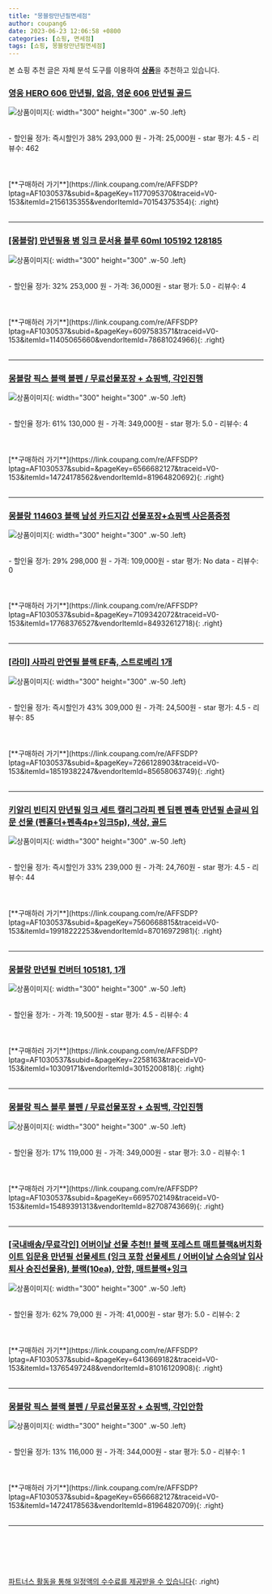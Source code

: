 ```yaml
---
title: "몽블랑만년필면세점"
author: coupang6
date: 2023-06-23 12:06:58 +0800
categories: [쇼핑, 면세점]
tags: [쇼핑, 몽블랑만년필면세점]
---
```


본 쇼핑 추천 글은 자체 분석 도구를 이용하여 [**상품**](https://link.coupang.com/a/bao1ui)을 추천하고 있습니다.

### [영웅 HERO 606 만년필, 없음, 영운 606 만년필 골드](https://link.coupang.com/re/AFFSDP?lptag=AF1030537&subid=&pageKey=1177095370&traceid=V0-153&itemId=2156135355&vendorItemId=70154375354)

![상품이미지](https://thumbnail10.coupangcdn.com/thumbnails/remote/230x230ex/image/vendor_inventory/f80b/161acf3a7fa0f35f2a04b796dc3ccab44ddb581319e5eeedd0d404dd92c9.jpg){: width="300" height="300" .w-50 .left}


<br>
- 할인율 정가: 즉시할인가 38%  293,000   원
- 가격: 25,000원
- star 평가: 4.5
- 리뷰수: 462
<br>
<br>
<br>
<br>
[**구매하러 가기**](https://link.coupang.com/re/AFFSDP?lptag=AF1030537&subid=&pageKey=1177095370&traceid=V0-153&itemId=2156135355&vendorItemId=70154375354){: .right}
<br>
<br>

---

### [[몽블랑] 만년필용 병 잉크 문서용 블루 60ml 105192 128185](https://link.coupang.com/re/AFFSDP?lptag=AF1030537&subid=&pageKey=6097583571&traceid=V0-153&itemId=11405065660&vendorItemId=78681024966)

![상품이미지](https://thumbnail7.coupangcdn.com/thumbnails/remote/230x230ex/image/vendor_inventory/bc35/228c391b203b4da65f87ff7f3a0e31bea1dafee0e5122e5b53abdb2aab0e.jpg){: width="300" height="300" .w-50 .left}


<br>
- 할인율 정가: 32%  253,000   원
- 가격: 36,000원
- star 평가: 5.0
- 리뷰수: 4
<br>
<br>
<br>
<br>
[**구매하러 가기**](https://link.coupang.com/re/AFFSDP?lptag=AF1030537&subid=&pageKey=6097583571&traceid=V0-153&itemId=11405065660&vendorItemId=78681024966){: .right}
<br>
<br>

---

### [몽블랑 픽스 블랙 볼펜 / 무료선물포장 + 쇼핑백, 각인진행](https://link.coupang.com/re/AFFSDP?lptag=AF1030537&subid=&pageKey=6566682127&traceid=V0-153&itemId=14724178562&vendorItemId=81964820692)

![상품이미지](https://thumbnail10.coupangcdn.com/thumbnails/remote/230x230ex/image/vendor_inventory/e4cc/1883480b1ee316b4a89cc62d06c4a0f9cb95d116b95225f535d678a6a4bb.jpg){: width="300" height="300" .w-50 .left}


<br>
- 할인율 정가: 61%  130,000   원
- 가격: 349,000원
- star 평가: 5.0
- 리뷰수: 4
<br>
<br>
<br>
<br>
[**구매하러 가기**](https://link.coupang.com/re/AFFSDP?lptag=AF1030537&subid=&pageKey=6566682127&traceid=V0-153&itemId=14724178562&vendorItemId=81964820692){: .right}
<br>
<br>

---

### [몽블랑 114603 블랙 남성 카드지갑 선물포장+쇼핑백 사은품증정](https://link.coupang.com/re/AFFSDP?lptag=AF1030537&subid=&pageKey=7109342072&traceid=V0-153&itemId=17768376527&vendorItemId=84932612718)

![상품이미지](https://thumbnail10.coupangcdn.com/thumbnails/remote/230x230ex/image/vendor_inventory/f445/24e036f27cc73d5fe9bdb66778fb205450e87c250111236c7e5ad9c966fe.jpg){: width="300" height="300" .w-50 .left}


<br>
- 할인율 정가: 29%  298,000   원
- 가격: 109,000원
- star 평가: No data
- 리뷰수: 0
<br>
<br>
<br>
<br>
[**구매하러 가기**](https://link.coupang.com/re/AFFSDP?lptag=AF1030537&subid=&pageKey=7109342072&traceid=V0-153&itemId=17768376527&vendorItemId=84932612718){: .right}
<br>
<br>

---

### [[라미] 사파리 만연필 블랙 EF촉, 스트로베리 1개](https://link.coupang.com/re/AFFSDP?lptag=AF1030537&subid=&pageKey=7266128903&traceid=V0-153&itemId=18519382247&vendorItemId=85658063749)

![상품이미지](https://thumbnail9.coupangcdn.com/thumbnails/remote/230x230ex/image/vendor_inventory/35f9/a0933cab3ab9da458308db5fabe9af3ffdbcbdcd138c5ee798e595744c77.jpg){: width="300" height="300" .w-50 .left}


<br>
- 할인율 정가: 즉시할인가 43%  309,000   원
- 가격: 24,500원
- star 평가: 4.5
- 리뷰수: 85
<br>
<br>
<br>
<br>
[**구매하러 가기**](https://link.coupang.com/re/AFFSDP?lptag=AF1030537&subid=&pageKey=7266128903&traceid=V0-153&itemId=18519382247&vendorItemId=85658063749){: .right}
<br>
<br>

---

### [키알리 빈티지 만년필 잉크 세트 캘리그라피 펜 딥펜 펜촉 만년필 손글씨 입문 선물 (펜홀더+펜촉4p+잉크5p), 색상, 골드](https://link.coupang.com/re/AFFSDP?lptag=AF1030537&subid=&pageKey=7560668815&traceid=V0-153&itemId=19918222253&vendorItemId=87016972981)

![상품이미지](https://thumbnail10.coupangcdn.com/thumbnails/remote/230x230ex/image/vendor_inventory/2f5f/510c3303bc7a5896652bb5db65433d10142e9306ae93476be4b6de9a98f1.jpg){: width="300" height="300" .w-50 .left}


<br>
- 할인율 정가: 즉시할인가 33%  239,000   원
- 가격: 24,760원
- star 평가: 4.5
- 리뷰수: 44
<br>
<br>
<br>
<br>
[**구매하러 가기**](https://link.coupang.com/re/AFFSDP?lptag=AF1030537&subid=&pageKey=7560668815&traceid=V0-153&itemId=19918222253&vendorItemId=87016972981){: .right}
<br>
<br>

---

### [몽블랑 만년필 컨버터 105181, 1개](https://link.coupang.com/re/AFFSDP?lptag=AF1030537&subid=&pageKey=2258163&traceid=V0-153&itemId=10309171&vendorItemId=3015200818)

![상품이미지](https://thumbnail6.coupangcdn.com/thumbnails/remote/230x230ex/image/product/image/vendoritem/2018/01/11/3015200818/f2291001-5b01-47b0-9b1e-b63c863b66c5.jpg){: width="300" height="300" .w-50 .left}


<br>
- 할인율 정가: 
- 가격: 19,500원
- star 평가: 4.5
- 리뷰수: 4
<br>
<br>
<br>
<br>
[**구매하러 가기**](https://link.coupang.com/re/AFFSDP?lptag=AF1030537&subid=&pageKey=2258163&traceid=V0-153&itemId=10309171&vendorItemId=3015200818){: .right}
<br>
<br>

---

### [몽블랑 픽스 블루 볼펜 / 무료선물포장 + 쇼핑백, 각인진행](https://link.coupang.com/re/AFFSDP?lptag=AF1030537&subid=&pageKey=6695702149&traceid=V0-153&itemId=15489391313&vendorItemId=82708743669)

![상품이미지](https://thumbnail6.coupangcdn.com/thumbnails/remote/230x230ex/image/vendor_inventory/810b/2af2245a7879f68ed22ed79069b4974856234a2c823c4b07770c47294827.jpg){: width="300" height="300" .w-50 .left}


<br>
- 할인율 정가: 17%  119,000   원
- 가격: 349,000원
- star 평가: 3.0
- 리뷰수: 1
<br>
<br>
<br>
<br>
[**구매하러 가기**](https://link.coupang.com/re/AFFSDP?lptag=AF1030537&subid=&pageKey=6695702149&traceid=V0-153&itemId=15489391313&vendorItemId=82708743669){: .right}
<br>
<br>

---

### [[국내배송/무료각인] 어버이날 선물 추천!! 블랙 포레스트 매트블랙&버치화이트 입문용 만년필 선물세트 (잉크 포함 선물세트 / 어버이날 스승의날 입사 퇴사 승진선물용), 블랙(10ea), 안함, 매트블랙+잉크](https://link.coupang.com/re/AFFSDP?lptag=AF1030537&subid=&pageKey=6413669182&traceid=V0-153&itemId=13765497248&vendorItemId=81016120908)

![상품이미지](https://thumbnail7.coupangcdn.com/thumbnails/remote/230x230ex/image/vendor_inventory/3e42/7c5e7804d1989c7aed19e9779c31970d8ce8b997bad035b1952615198fbb.png){: width="300" height="300" .w-50 .left}


<br>
- 할인율 정가: 62%  79,000   원
- 가격: 41,000원
- star 평가: 5.0
- 리뷰수: 2
<br>
<br>
<br>
<br>
[**구매하러 가기**](https://link.coupang.com/re/AFFSDP?lptag=AF1030537&subid=&pageKey=6413669182&traceid=V0-153&itemId=13765497248&vendorItemId=81016120908){: .right}
<br>
<br>

---

### [몽블랑 픽스 블랙 볼펜 / 무료선물포장 + 쇼핑백, 각인안함](https://link.coupang.com/re/AFFSDP?lptag=AF1030537&subid=&pageKey=6566682127&traceid=V0-153&itemId=14724178563&vendorItemId=81964820709)

![상품이미지](https://thumbnail10.coupangcdn.com/thumbnails/remote/230x230ex/image/vendor_inventory/e4cc/1883480b1ee316b4a89cc62d06c4a0f9cb95d116b95225f535d678a6a4bb.jpg){: width="300" height="300" .w-50 .left}


<br>
- 할인율 정가: 13%  116,000   원
- 가격: 344,000원
- star 평가: 5.0
- 리뷰수: 1
<br>
<br>
<br>
<br>
[**구매하러 가기**](https://link.coupang.com/re/AFFSDP?lptag=AF1030537&subid=&pageKey=6566682127&traceid=V0-153&itemId=14724178563&vendorItemId=81964820709){: .right}
<br>
<br>

---
<br><br><br><br><br> [파트너스 활동을 통해 일정액의 수수료를 제공받을 수 있습니다](https://link.coupang.com/a/bao1ui){: .right}